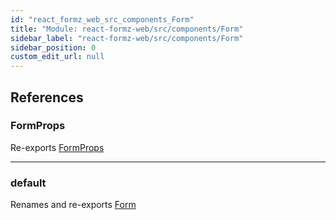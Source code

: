 ```yaml
---
id: "react_formz_web_src_components_Form"
title: "Module: react-formz-web/src/components/Form"
sidebar_label: "react-formz-web/src/components/Form"
sidebar_position: 0
custom_edit_url: null
---
```


## References

### FormProps

Re-exports [FormProps](../interfaces/react_formz_web_src_components_Form_Form_types.FormProps.md)

___

### default

Renames and re-exports [Form](react_formz_web_src_components_Form_Form.md#form)
